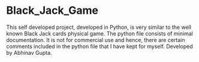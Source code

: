# Black_Jack_Game
This self developed project, developed in Python, is very similar to the well known Black Jack cards physical game.
The python file consists of minimal documentation.
It is not for commercial use and hence, there are certain comments included in the python file that I have kept for myself.
Developed  by Abhinav Gupta.

